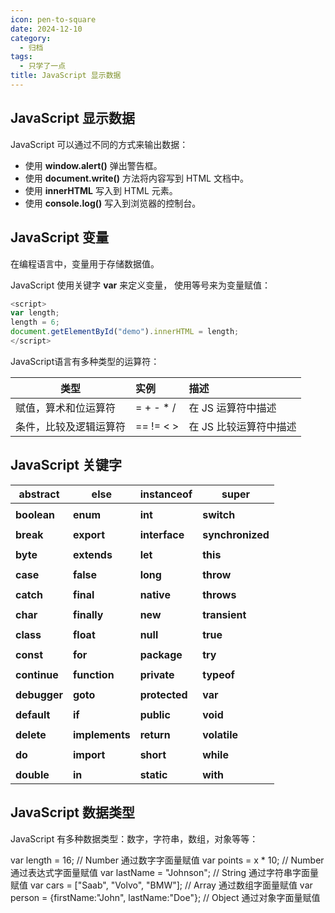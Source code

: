 ```yaml
---
icon: pen-to-square
date: 2024-12-10
category:
  - 归档
tags:
  - 只学了一点
title: JavaScript 显示数据
---
```


## JavaScript 显示数据

JavaScript 可以通过不同的方式来输出数据：

- 使用 **window.alert()** 弹出警告框。
- 使用 **document.write()** 方法将内容写到 HTML 文档中。
- 使用 **innerHTML** 写入到 HTML 元素。
- 使用 **console.log()** 写入到浏览器的控制台。

## JavaScript 变量

在编程语言中，变量用于存储数据值。

JavaScript 使用关键字 **var** 来定义变量， 使用等号来为变量赋值：

```js
<script>
var length;
length = 6;
document.getElementById("demo").innerHTML = length;
</script>
```

JavaScript语言有多种类型的运算符：

| 类型          | 实例        | 描述            |
| ----------- | :-------- | :------------ |
| 赋值，算术和位运算符  | = + - * / | 在 JS 运算符中描述   |
| 条件，比较及逻辑运算符 | == != < > | 在 JS 比较运算符中描述 |

## JavaScript 关键字

| **abstract** | **else**       | **instanceof** | **super**        |
| ------------ | -------------- | -------------- | ---------------- |
|              |                |                |                  |
| **boolean**  | **enum**       | **int**        | **switch**       |
|              |                |                |                  |
| **break**    | **export**     | **interface**  | **synchronized** |
|              |                |                |                  |
| **byte**     | **extends**    | **let**        | **this**         |
|              |                |                |                  |
| **case**     | **false**      | **long**       | **throw**        |
|              |                |                |                  |
| **catch**    | **final**      | **native**     | **throws**       |
|              |                |                |                  |
| **char**     | **finally**    | **new**        | **transient**    |
|              |                |                |                  |
| **class**    | **float**      | **null**       | **true**         |
|              |                |                |                  |
| **const**    | **for**        | **package**    | **try**          |
|              |                |                |                  |
| **continue** | **function**   | **private**    | **typeof**       |
|              |                |                |                  |
| **debugger** | **goto**       | **protected**  | **var**          |
|              |                |                |                  |
| **default**  | **if**         | **public**     | **void**         |
|              |                |                |                  |
| **delete**   | **implements** | **return**     | **volatile**     |
|              |                |                |                  |
| **do**       | **import**     | **short**      | **while**        |
|              |                |                |                  |
| **double**   | **in**         | **static**     | **with**         |

## JavaScript 数据类型

JavaScript 有多种数据类型：数字，字符串，数组，对象等等：

var length = 16;                  // Number 通过数字字面量赋值
var points = x * 10;               // Number 通过表达式字面量赋值
var lastName = "Johnson";             // String 通过字符串字面量赋值
var cars = ["Saab", "Volvo", "BMW"];       // Array 通过数组字面量赋值
var person = {firstName:"John", lastName:"Doe"}; // Object 通过对象字面量赋值